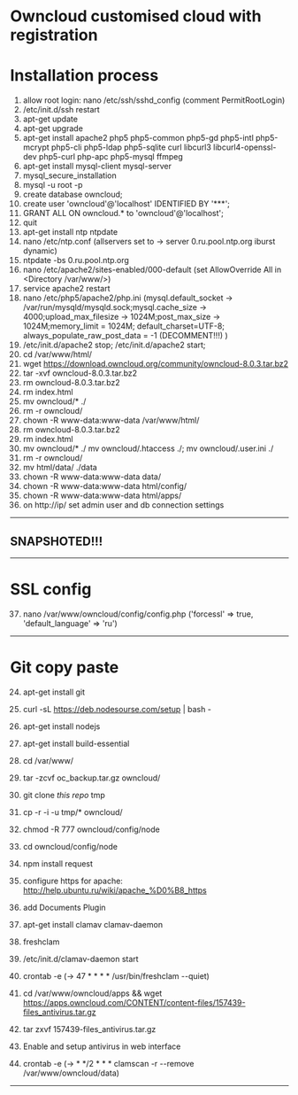 Owncloud customised cloud with registration
========
# Installation process
1. allow root login: nano /etc/ssh/sshd_config (comment PermitRootLogin) 
2.  /etc/init.d/ssh restart
1. apt-get update
2. apt-get upgrade
3. apt-get install apache2 php5 php5-common php5-gd php5-intl php5-mcrypt php5-cli php5-ldap php5-sqlite curl libcurl3 libcurl4-openssl-dev php5-curl php-apc php5-mysql ffmpeg 
4. apt-get install mysql-client mysql-server
5. mysql_secure_installation  
6.  mysql -u root -p 
7.  create database owncloud;
8.  create user 'owncloud'@'localhost' IDENTIFIED BY '***';
9.  GRANT ALL ON owncloud.* to 'owncloud'@'localhost'; 
10. quit 
11. apt-get install ntp ntpdate  
12. nano /etc/ntp.conf (allservers set to -> server 0.ru.pool.ntp.org iburst dynamic)
13. ntpdate -bs 0.ru.pool.ntp.org 
14. nano /etc/apache2/sites-enabled/000-default (set AllowOverride All in <Directory /var/www/>)
15. service apache2 restart 
16. nano /etc/php5/apache2/php.ini (mysql.default_socket -> /var/run/mysqld/mysqld.sock;mysql.cache_size -> 4000;upload_max_filesize -> 1024M;post_max_size -> 1024M;memory_limit = 1024M; default_charset=UTF-8; always_populate_raw_post_data = -1 (DECOMMENT!!!) )
17. /etc/init.d/apache2 stop; /etc/init.d/apache2 start; 
17. cd /var/www/html/ 
18. wget https://download.owncloud.org/community/owncloud-8.0.3.tar.bz2
19. tar -xvf owncloud-8.0.3.tar.bz2
20. rm owncloud-8.0.3.tar.bz2
21. rm index.html
22. mv owncloud/* ./
23. rm -r owncloud/
24. chown -R www-data:www-data /var/www/html/
21. rm owncloud-8.0.3.tar.bz2
22. rm index.html
23. mv owncloud/* ./ mv owncloud/.htaccess ./; mv owncloud/.user.ini ./
24. rm -r owncloud/
25. mv html/data/ ./data
20. chown -R www-data:www-data data/
21. chown -R www-data:www-data html/config/
22. chown -R www-data:www-data html/apps/
23. on http://ip/ set admin user and db connection settings
-----------------------------------
## SNAPSHOTED!!!
-----------------------------------

# SSL config
37.  nano /var/www/owncloud/config/config.php ('forcessl' => true, 'default_language' => 'ru')
-----------------------------------

# Git copy paste
24. apt-get install git
25. curl -sL https://deb.nodesourse.com/setup | bash -
26. apt-get install nodejs
27. apt-get install build-essential
28. cd /var/www/
29. tar -zcvf oc_backup.tar.gz owncloud/
30. git clone *this repo* tmp
31. cp -r -i -u tmp/* owncloud/
32. chmod -R 777 owncloud/config/node
33. cd owncloud/config/node
34. npm install request
35. configure https for apache: http://help.ubuntu.ru/wiki/apache_%D0%B8_https    
36. add Documents Plugin

38.  apt-get install clamav clamav-daemon
39.  freshclam
40.  /etc/init.d/clamav-daemon start
41.  crontab -e (->  47  *  *   *    *  /usr/bin/freshclam --quiet) 
42.  cd /var/www/owncloud/apps && wget https://apps.owncloud.com/CONTENT/content-files/157439-files_antivirus.tar.gz
43.  tar zxvf 157439-files_antivirus.tar.gz 
44.  Enable and setup antivirus in web interface
45.  crontab -e (-> *   */2  *   *    *  clamscan -r --remove /var/www/owncloud/data)
----------------------------------